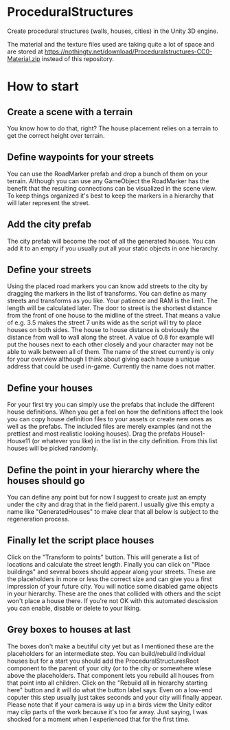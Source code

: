 # ProceduralStructures
Create procedural structures (walls, houses, cities) in the Unity 3D engine.

The material and the texture files used are taking quite a lot of space and are stored at https://nothingtv.net/download/Proceduralstructures-CC0-Material.zip instead of this repository.

# How to start

## Create a scene with a terrain
You know how to do that, right? The house placement relies on a terrain to get the correct height over terrain.

## Define waypoints for your streets
You can use the RoadMarker prefab and drop a bunch of them on your terrain. Although you can use any GameObject the RoadMarker
has the benefit that the resulting connections can be visualized in the scene view.
To keep things organized it's best to keep the markers in a hierarchy that will later represent the street.

## Add the city prefab
The city prefab will become the root of all the generated houses. You can add it to an empty if you usually put all your static objects
in one hierarchy.

## Define your streets
Using the placed road markers you can know add streets to the city by dragging the markers in the list of transforms. You can define as many streets
and transforms as you like. Your patience and RAM is the limit.
The length will be calculated later. The door to street is the shortest distance from the front of one house to the midline of the street.
That means a value of e.g. 3.5 makes the street 7 units wide as the script will try to place houses on both sides.
The house to house distance is obviously the distance from wall to wall along the street. A value of 0.8 for example will put the houses next
to each other closely and your character may not be able to walk between all of them. The name of the street currently is only for your overview
although I think about giving each house a unique address that could be used in-game. Currently the name does not matter.

## Define your houses
For your first try you can simply use the prefabs that include the different house definitions. When you get a feel on how the definitions affect the look
you can copy house definition files to your assets or create new ones as well as the prefabs. The included files are merely examples (and not the
prettiest and most realistic looking houses).
Drag the prefabs House1-House11 (or whatever you like) in the list in the city definition. From this list houses will be picked randomly.

## Define the point in your hierarchy where the houses should go
You can define any point but for now I suggest to create just an empty under the city and drag that in the field parent. I usually give this empty
a name like "GeneratedHouses" to make clear that all below is subject to the regeneration process.

## Finally let the script place houses
Click on the "Transform to points" button. This will generate a list of locations and calculate the street length.
Finally you can click on "Place buildings" and several boxes should appear along your streets. These are the placeholders in more or less the
correct size and can give you a first impression of your future city.
You will notice some disabled game objects in your hierarchy. These are the ones that collided with others and the scipt won't place a house there.
If you're not OK with this automated descission you can enable, disable or delete to your liking.

## Grey boxes to houses at last
The boxes don't make a beutiful city yet but as I mentioned these are the placeholders for an intermediate step. You can build/rebuild individual houses
but for a start you should add the ProceduralStructuresRoot component to the parent of your city (or to the city or somewhere wlese above the
placeholders. That component lets you rebuild all houses from that point into all children.
Click on the "Rebuild all in hierarchy starting here" button and it will do what the button label says.
Even on a low-end coputer this step usually just takes seconds and your city will finally appear.
Please note that if your camera is way up in a birds view the Unity editor may clip parts of the work because it's too far away. Just saying, I was
shocked for a moment when I experienced that for the first time.

